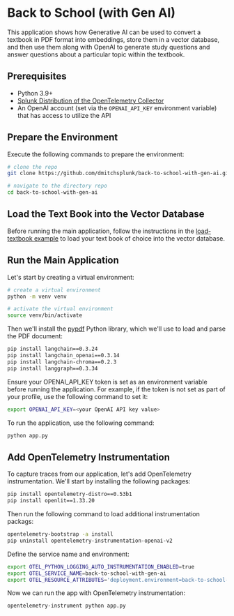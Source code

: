 # Back to School (with Gen AI)

This application shows how Generative AI can be used to convert a 
textbook in PDF format into embeddings, store them in a vector database, 
and then use them along with OpenAI to generate study questions and
answer questions about a particular topic within the textbook. 

## Prerequisites

* Python 3.9+
* [Splunk Distribution of the OpenTelemetry Collector](https://docs.splunk.com/observability/en/gdi/opentelemetry/opentelemetry.html#otel-intro-install)
* An OpenAI account (set via the `OPENAI_API_KEY` environment variable) that has access to utilize the API

## Prepare the Environment

Execute the following commands to prepare the environment: 

``` bash
# clone the repo 
git clone https://github.com/dmitchsplunk/back-to-school-with-gen-ai.git

# navigate to the directory repo
cd back-to-school-with-gen-ai
```

## Load the Text Book into the Vector Database

Before running the main application, follow the instructions in 
the [load-textbook example](./load-textbook/README.md) 
to load your text book of choice into the vector database. 

## Run the Main Application 

Let's start by creating a virtual environment:

``` bash
# create a virtual environment
python -m venv venv

# activate the virtual environment
source venv/bin/activate
```

Then we'll install the [pypdf](https://pypdf.readthedocs.io/en/stable/) Python library,
which we'll use to load and parse the PDF document:

``` bash
pip install langchain==0.3.24
pip install langchain_openai==0.3.14
pip install langchain-chroma==0.2.3
pip install langgraph==0.3.34
```

Ensure your OPENAI_API_KEY token is set as an environment variable before running
the application.  For example, if the token is not set as part of your profile,
use the following command to set it:

``` bash
export OPENAI_API_KEY=<your OpenAI API key value> 
```

To run the application, use the following command:

``` bash 
python app.py 
```

## Add OpenTelemetry Instrumentation

To capture traces from our application, let's add OpenTelemetry instrumentation. 
We'll start by installing the following packages: 

``` bash
pip install opentelemetry-distro==0.53b1
pip install openlit==1.33.20
```

Then run the following command to load additional instrumentation packags: 

``` bash
opentelemetry-bootstrap -a install
pip uninstall opentelemetry-instrumentation-openai-v2
```

Define the service name and environment: 

``` bash
export OTEL_PYTHON_LOGGING_AUTO_INSTRUMENTATION_ENABLED=true
export OTEL_SERVICE_NAME=back-to-school-with-gen-ai
export OTEL_RESOURCE_ATTRIBUTES='deployment.environment=back-to-school-with-gen-ai'
```

Now we can run the app with OpenTelemetry instrumentation: 

``` bash
opentelemetry-instrument python app.py
```

